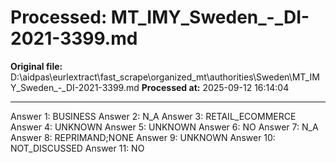 # Processed: MT_IMY_Sweden_-_DI-2021-3399.md

**Original file:** D:\aidpas\eurlextract\fast_scrape\organized_mt\authorities\Sweden\MT_IMY_Sweden_-_DI-2021-3399.md
**Processed at:** 2025-09-12 16:14:04

---

Answer 1: BUSINESS
Answer 2: N_A
Answer 3: RETAIL_ECOMMERCE
Answer 4: UNKNOWN
Answer 5: UNKNOWN
Answer 6: NO
Answer 7: N_A
Answer 8: REPRIMAND;NONE
Answer 9: UNKNOWN
Answer 10: NOT_DISCUSSED
Answer 11: NO